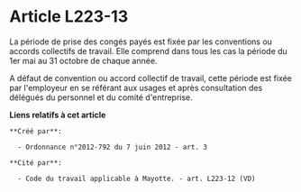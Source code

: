 # Article L223-13

La période de prise des congés payés est fixée par les conventions ou accords collectifs de travail. Elle comprend dans tous
les cas la période du 1er mai au 31 octobre de chaque année.

A défaut de convention ou accord collectif de travail, cette période est fixée par l'employeur en se référant aux usages et
après consultation des délégués du personnel et du comité d'entreprise.

**Liens relatifs à cet article**

	**Créé par**:

	  - Ordonnance n°2012-792 du 7 juin 2012 - art. 3

	**Cité par**:

	  - Code du travail applicable à Mayotte. - art. L223-12 (VD)
